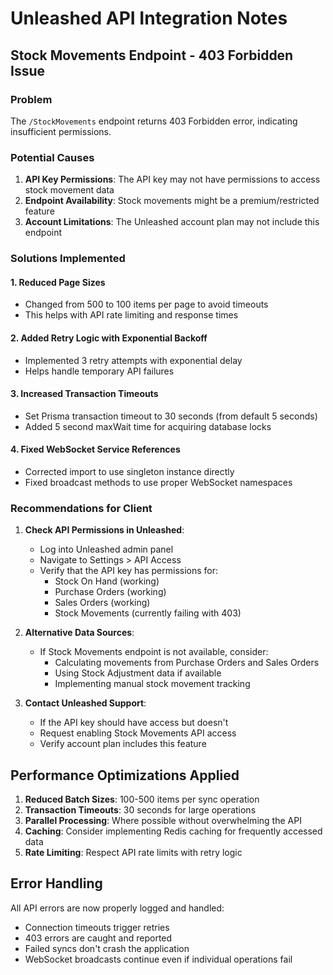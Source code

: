 # Unleashed API Integration Notes

## Stock Movements Endpoint - 403 Forbidden Issue

### Problem

The `/StockMovements` endpoint returns 403 Forbidden error, indicating insufficient permissions.

### Potential Causes

1. **API Key Permissions**: The API key may not have permissions to access stock movement data
2. **Endpoint Availability**: Stock movements might be a premium/restricted feature
3. **Account Limitations**: The Unleashed account plan may not include this endpoint

### Solutions Implemented

#### 1. Reduced Page Sizes

- Changed from 500 to 100 items per page to avoid timeouts
- This helps with API rate limiting and response times

#### 2. Added Retry Logic with Exponential Backoff

- Implemented 3 retry attempts with exponential delay
- Helps handle temporary API failures

#### 3. Increased Transaction Timeouts

- Set Prisma transaction timeout to 30 seconds (from default 5 seconds)
- Added 5 second maxWait time for acquiring database locks

#### 4. Fixed WebSocket Service References

- Corrected import to use singleton instance directly
- Fixed broadcast methods to use proper WebSocket namespaces

### Recommendations for Client

1. **Check API Permissions in Unleashed**:
   - Log into Unleashed admin panel
   - Navigate to Settings > API Access
   - Verify that the API key has permissions for:
     - Stock On Hand (working)
     - Purchase Orders (working)
     - Sales Orders (working)
     - Stock Movements (currently failing with 403)

2. **Alternative Data Sources**:
   - If Stock Movements endpoint is not available, consider:
     - Calculating movements from Purchase Orders and Sales Orders
     - Using Stock Adjustment data if available
     - Implementing manual stock movement tracking

3. **Contact Unleashed Support**:
   - If the API key should have access but doesn't
   - Request enabling Stock Movements API access
   - Verify account plan includes this feature

## Performance Optimizations Applied

1. **Reduced Batch Sizes**: 100-500 items per sync operation
2. **Transaction Timeouts**: 30 seconds for large operations
3. **Parallel Processing**: Where possible without overwhelming the API
4. **Caching**: Consider implementing Redis caching for frequently accessed data
5. **Rate Limiting**: Respect API rate limits with retry logic

## Error Handling

All API errors are now properly logged and handled:

- Connection timeouts trigger retries
- 403 errors are caught and reported
- Failed syncs don't crash the application
- WebSocket broadcasts continue even if individual operations fail
